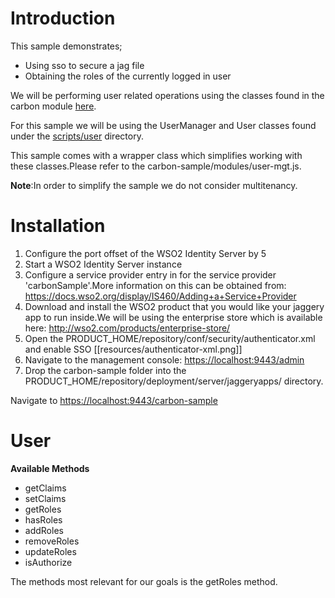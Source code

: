 Introduction
============
This sample demonstrates;

- Using sso to secure a jag file
- Obtaining the roles of the currently logged in user

We will be performing user related operations using the classes found in the carbon module [here](https://github.com/wso2/jaggery-extensions/tree/master/carbon/module/scripts).

For this sample we will be using the UserManager and User classes found under the [scripts/user](https://github.com/wso2/jaggery-extensions/tree/master/carbon/module/scripts/user) directory.

This sample comes with a wrapper class which simplifies working with these classes.Please refer to the carbon-sample/modules/user-mgt.js.

**Note**:In order to simplify the sample we do not consider multitenancy.

Installation
============

1. Configure the port offset of the WSO2 Identity Server by 5
2. Start a WSO2 Identity Server instance
3. Configure a service provider entry in for the service provider 'carbonSample'.More information on this can be obtained from: https://docs.wso2.org/display/IS460/Adding+a+Service+Provider
4. Download and install the WSO2 product that you would like your jaggery app to run inside.We will be using the enterprise store which is available here: http://wso2.com/products/enterprise-store/
5. Open the PRODUCT_HOME/repository/conf/security/authenticator.xml and enable SSO [[resources/authenticator-xml.png]]
6. Navigate to the management console: [https://localhost:9443/admin](https://localhost:9443/admin) 
7. Drop the carbon-sample folder into the PRODUCT_HOME/repository/deployment/server/jaggeryapps/ directory.

Navigate to [https://localhost:9443/carbon-sample](https://localhost:9443/carbon-sample)

User 
=====

**Available Methods**

- getClaims
- setClaims
- getRoles
- hasRoles
- addRoles
- removeRoles
- updateRoles
- isAuthorize

The methods most relevant for our goals is the getRoles method.



